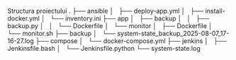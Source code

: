 Structura proiectului
.
├── ansible
│   ├── deploy-app.yml
│   ├── install-docker.yml
│   └── inventory.ini
├── app
│   ├── backup
│   │   ├── backup.py
│   │   └── Dockerfile
│   └── monitor
│       ├── Dockerfile
│       └── monitor.sh
├── backup
│   └── system-state_backup_2025-08-07_17-16-27.log
├── compose
│   └── docker-compose.yml
├── jenkins
│   ├── Jenkinsfile.bash
│   └── Jenkinsfile.python
└── system-state.log

